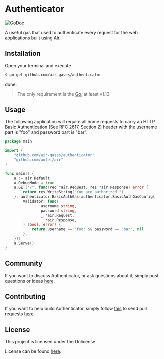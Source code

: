 # Authenticator

[![GoDoc](https://godoc.org/github.com/air-gases/authenticator?status.svg)](https://godoc.org/github.com/air-gases/authenticator)

A useful gas that used to authenticate every request for the web applications
built using [Air](https://github.com/aofei/air).

## Installation

Open your terminal and execute

```bash
$ go get github.com/air-gases/authenticator
```

done.

> The only requirement is the [Go](https://golang.org), at least v1.13.

## Usage

The following application will require all home requests to carry an HTTP Basic
Authentication (See RFC 2617, Section 2) header with the username part is "foo"
and password part is "bar".

```go
package main

import (
	"github.com/air-gases/authenticator"
	"github.com/aofei/air"
)

func main() {
	a := air.Default
	a.DebugMode = true
	a.GET("/", func(req *air.Request, res *air.Response) error {
		return res.WriteString("You are authorized!")
	}, authenticator.BasicAuthGas(authenticator.BasicAuthGasConfig{
		Validator: func(
				username string,
				password string,
				_ *air.Request,
				_ *air.Response,
		) (bool, error) {
			return username == "foo" && password == "bar", nil
		},
	}))
	a.Serve()
}
```

## Community

If you want to discuss Authenticator, or ask questions about it, simply post
questions or ideas [here](https://github.com/air-gases/authenticator/issues).

## Contributing

If you want to help build Authenticator, simply follow
[this](https://github.com/air-gases/authenticator/wiki/Contributing) to send
pull requests [here](https://github.com/air-gases/authenticator/pulls).

## License

This project is licensed under the Unlicense.

License can be found [here](LICENSE).
